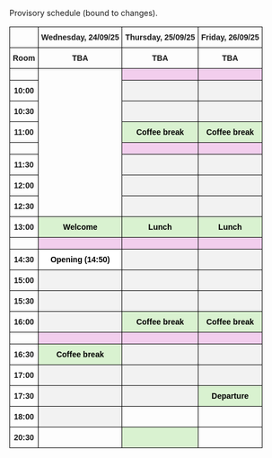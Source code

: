 
<html>

<style type="text/css">
  .page-header {
  color: white;
  text-align: center;
  background-color: white;
  background-image: url("./images/FELheader.png");
  background-repeat: no-repeat;
  background-size: cover;
  margin: 0 auto;

}
.tg  {border-collapse:collapse;border-spacing:0;}
.tg td{border-color:black;border-style:solid;border-width:1px;font-family:Arial, sans-serif;font-size:14px;
  overflow:hidden;padding:10px 5px;word-break:normal;}
.tg th{border-color:black;border-style:solid;border-width:1px;font-family:Arial, sans-serif;font-size:14px;
  font-weight:normal;overflow:hidden;padding:10px 5px;word-break:normal;}
.tg .tg-baqh{text-align:center;vertical-align:top}
.tg .tg-yhs8{background-color:#D9F2D0;font-weight:bold;text-align:center;vertical-align:top}
.tg .tg-amwm{font-weight:bold;text-align:center;vertical-align:top}
.tg .tg-mezc{color:#F00;font-weight:bold;text-align:center;vertical-align:top}
.tg .tg-yye0{background-color:#F2CEED;font-weight:bold;text-align:center;vertical-align:top}
.tg .tg-ve5o{background-color:#F2F2F2;color:#96607D;text-align:center;text-decoration:underline;vertical-align:top}
.tg .tg-fe66{background-color:#F2F2F2;text-align:center;vertical-align:top}
.tg .tg-9hzb{background-color:#FFF;font-weight:bold;text-align:center;vertical-align:top}
</style>
<body>

Provisory schedule (bound to changes).

<table class="tg"><thead>
  <tr>
    <th class="tg-baqh"> </th>
    <th class="tg-amwm">Wednesday, 24/09/25</th>
    <th class="tg-amwm">Thursday, 25/09/25</th>
    <th class="tg-amwm">Friday, 26/09/25</th>
  </tr></thead>
<tbody>
  <tr>
    <td class="tg-amwm">Room</td>
    <td class="tg-amwm">TBA</td>
    <td class="tg-amwm">TBA</td>
    <td class="tg-amwm">TBA</td>
  </tr>
  <tr>
    <td class="tg-baqh"> </td>
    <td class="tg-mezc" rowspan="8"> <br> <br> <br> <br><br></td>
    <td class="tg-yye0"><!--<span style="color:black">High Energy Density/Gas phase</span><br><span style="color:black">(</span>Chair: Olivier Peyrusse<span style="color:black">)</span>-->
    </td>
    <td class="tg-yye0"><!--<span style="color:black">Gas phase</span><br><span style="color:black">(</span>Chair: Nicolas Sisourat<span style="color:black">)</span>--></td>
  </tr>
  <tr>
    <td class="tg-amwm">10:00</td>
    <td class="tg-ve5o"><!--<a target="_blank" href="https://amubox.univ-amu.fr/s/HFDX2oRLBE8GJgd">Frank Rosmej</a>--></td>
    <td class="tg-ve5o"><!--<a target="_blank" href="https://amubox.univ-amu.fr/s/HPiniAStYFW5HL8">André Severo Pereira Gomes</a>--></td>
  </tr>
  <tr>
    <td class="tg-amwm">10:30</td>
    <td class="tg-ve5o"><!--<a target="_blank" href="https://amubox.univ-amu.fr/s/iRfw9oYMzmnYwxF">Nicolas Sisourat</a>--></td>
    <td class="tg-ve5o"><!--<a target="_blank" href="https://amubox.univ-amu.fr/s/8nPQsrSRrTM8PiA">Trond Saue</a>--></td>
  </tr>
  <tr>
    <td class="tg-amwm">11:00</td>
    <td class="tg-yhs8"><span style="color:black">Coffee break</span></td>
    <td class="tg-yhs8"><span style="color:black">Coffee break</span></td>
  </tr>
  <tr>
    <td class="tg-amwm"> </td>
    <td class="tg-yye0"><!--<span style="color:black">Biology</span><br><span style="color:black">(</span>Chair: Francesco Segatta<span style="color:black">)</span>--></td>
    <td class="tg-yye0"><!--<span style="color:black">Atto/femtosciences(</span>Chair: Anthony Ferté<span style="color:black">)</span>--></td>
  </tr>
  <tr>
    <td class="tg-amwm">11:30</td>
    <td class="tg-ve5o"><!--<a target="_blank" href="https://amubox.univ-amu.fr/s/t7zr5WDS3gpiM4B"><span style="text-decoration:underline;color:#96607D">Miquel Huix-Rotllant</span></a>--></td>
    <td class="tg-ve5o"><!--<a target="_blank" href="https://amubox.univ-amu.fr/s/bwEFfdGKiGwCAXp">Jiri Suchan</a>--></td>
  </tr>
  <tr>
    <td class="tg-amwm">12:00</td>
    <td class="tg-ve5o"><!--<a target="_blank" href="https://amubox.univ-amu.fr/s/so57gtJA4jKPK3y">Carlo Camilloni</a>--></td>
    <td class="tg-ve5o"><!--<a target="_blank" href="https://amubox.univ-amu.fr/s/GM9Pm5NF6yfR8k4">Patricia Vindel-Zandgergen</a>--></td>
  </tr>
  <tr>
    <td class="tg-amwm">12:30</td>
    <td class="tg-ve5o"><!--<a target="_blank" href="https://amubox.univ-amu.fr/s/3HsTiGN5rBFckCY">Henar Mateo de la Fuente</a>--></td>
    <td class="tg-ve5o"><!--<a target="_blank" href="https://amubox.univ-amu.fr/s/ySHk6xCSbszRazT">Martin Crhán</a>--></td>
  </tr>
  <tr>
    <td class="tg-amwm">13:00</td>
    <td class="tg-yhs8"><span style="color:black">Welcome</span></td>
    <td class="tg-yhs8"><span style="color:black">Lunch</span></td>
    <td class="tg-yhs8"><span style="color:black">Lunch</span></td>
  </tr>
  <tr>
    <td class="tg-amwm"> </td>
    <td class="tg-yye0"><!--<span style="color:black">Atto/femtosciences(</span>Chair: Marie Labeye<span style="color:black">)</span>--></td>
    <td class="tg-yye0"><!--<span style="color:black">Condensed Matter</span><br><span style="color:black">(</span>Chair: Claudio Attacalite<span style="color:black">)</span>--></td>
    <td class="tg-yye0"><!--<span style="color:black">Gas phase</span><br><span style="color:black">(</span>Chair: Nicolas Sisourat<span style="color:black">)</span>--></td>
  </tr>
  <tr>
    <td class="tg-amwm">14:30</td>
    <td class="tg-9hzb"><span style="color:black">Opening (14:50)</span></td>
    <td class="tg-ve5o"><!--<a href="https://amubox.univ-amu.fr/s/cXmM7QxeYLHMfX5" target="_blank">Francesco Sottile</a>--></td>
    <td class="tg-ve5o"><!--<a target="_blank" href="https://amubox.univ-amu.fr/s/Noodytk8ZnNsq67">Eva Muchova</a>--></td>
  </tr>
  <tr>
    <td class="tg-amwm">15:00</td>
    <td class="tg-ve5o"><!--<a target="_blank" href="https://amubox.univ-amu.fr/s/JDoA4FAWFPATbPi">Nina Rohringer</a>--></td>
    <td class="tg-ve5o"><!--<a target="_blank" href="https://amubox.univ-amu.fr/s/b9SfJwftLHssXRN">Liya Gebremedhin</a>--></td>
    <td class="tg-ve5o"><!--<a target="_blank" href="https://amubox.univ-amu.fr/s/REcCcgN3MTzaqNe">Marco Ruberti</a>--></td>
  </tr>
  <tr>
    <td class="tg-amwm">15:30</td>
    <td class="tg-ve5o"><!--<a target="_blank" href="https://amubox.univ-amu.fr/s/PM2dk5sGfiwkMeQ">Oriol Vendrell</a>--></td>
    <td class="tg-ve5o"><!--<a target="_blank" href="https://amubox.univ-amu.fr/s/9LWaddPry7rAwot">Artur Tamm</a>--></td>
    <td class="tg-ve5o"><!--<a target="_blank" href="https://amubox.univ-amu.fr/s/2RaKRoTYdakiCo2">Francesco Segatta</a>--></td>
  </tr>
  <tr>
    <td class="tg-amwm">16:00</td>
    <td class="tg-ve5o"><!--<a target="_blank" href="https://amubox.univ-amu.fr/s/nfijdtFXWm6fyiB">Anthony Ferté</a>--></td>
    <td class="tg-yhs8"><span style="color:black">Coffee break</span></td>
    <td class="tg-yhs8"><span style="color:black">Coffee break</span></td>
  </tr>
  <tr>
    <td class="tg-amwm"> </td>
    <td class="tg-yye0"><!--<span style="color:black">High Energy Density</span><br><span style="color:black">(</span>Chair: Olivier Peyrusse<span style="color:black">)</span>--></td>
    <td class="tg-yye0"><!--<span style="color:black">Atto/femtosciences(</span>Chair: Marie Labeye<span style="color:black">)</span>--></td>
    <td class="tg-yye0"><!--<span style="color:black">Theory/Experiments Dialogue</span><br><span style="color:black">(Chairs:</span>M. Huix-Rotllant &amp; M. Labeye)--></td>
  </tr>
  <tr>
    <td class="tg-amwm">16:30</td>
    <td class="tg-yhs8"><span style="color:black">Coffee break</span></td>
    <td class="tg-ve5o"><!--<a target="_blank" href="https://amubox.univ-amu.fr/s/m2zwkcRBn8MfyjF">Nanna List</a> <span style="color:black">(online)</span>--></td>
    <td class="tg-fe66"><!--<span style="color:black">Majed Chergui</span>--></td>
  </tr>
  <tr>
    <td class="tg-amwm">17:00</td>
    <td class="tg-ve5o"><!--<a target="_blank" href="https://amubox.univ-amu.fr/s/jnWRJpoAmJYaT2E">Nikita Medvedev</a> <span style="color:black">(online)</span>--></td>
    <td class="tg-ve5o"><!--<a target="_blank" href="https://amubox.univ-amu.fr/s/qszK4DKayZRiA9s">David Ayuso</a>--></td>
    <td class="tg-fe66"><!--<span style="color:black">Open discussion</span>--></td>
  </tr>
  <tr>
    <td class="tg-amwm">17:30</td>
    <td class="tg-ve5o"><!--<a target="_blank" href="https://amubox.univ-amu.fr/s/mkQxTs4RrMnfsAf">Mandy Bethkenhagen</a>--></td>
    <td class="tg-ve5o"><!--<a target="_blank" href="https://amubox.univ-amu.fr/s/m3Yfsn37jJJNG8y">Woojin Park</a>--></td>
    <td class="tg-yhs8"><span style="color:black">Departure</span></td>
  </tr>
  <tr>
    <td class="tg-amwm">18:00</td>
    <td class="tg-ve5o"><!--<a target="_blank" href="https://amubox.univ-amu.fr/s/RjSkwJ2Mr2DNoD4">Aldo Artimez-Pena</a>--></td>
    <td class="tg-amwm"> </td>
    <td class="tg-baqh"> </td>
  </tr>
  <tr>
    <td class="tg-amwm">20:30</td>
    <td class="tg-baqh"> </td>
    <td class="tg-yhs8"><!--<span style="color:black">Gala dinner:</span><br><span style="color:black">Restaurant Les Arcenaulx*</span>--></td>
    <td class="tg-baqh"> </td>
  </tr>
</tbody></table>
  
</body>
</html>

